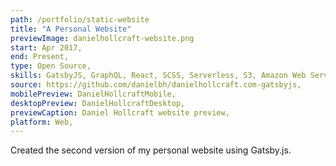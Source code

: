 ```yaml
---
path: /portfolio/static-website
title: "A Personal Website"
previewImage: danielhollcraft-website.png
start: Apr 2017,
end: Present,
type: Open Source,
skills: GatsbyJS, GraphQL, React, SCSS, Serverless, S3, Amazon Web Services,
source: https://github.com/danielbh/danielhollcraft.com-gatsbyjs,
mobilePreview: DanielHollcraftMobile,
desktopPreview: DanielHollcraftDesktop,
previewCaption: Daniel Hollcraft website preview,
platform: Web,
---
```


Created the second version of my personal website using Gatsby.js.

